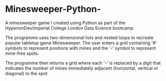 # Minesweeper-Python-
A minesweeper game I created using Python as part of the HyperionDev/Imperial College London Data Science bootcamp. 

The programme uses two-dimensional lists and nested loops to recreate popular tabletop game Minesweeper. The user enters a grid containing '#' symbols to represent positions with mines and the '-' symbol to represent mine-free spots. 

The programme then returns a grid where each '-' is replaced by a digit that indicates the number of mines immediately adjacent (horizontal, vertical or diagonal) to the spot. 


